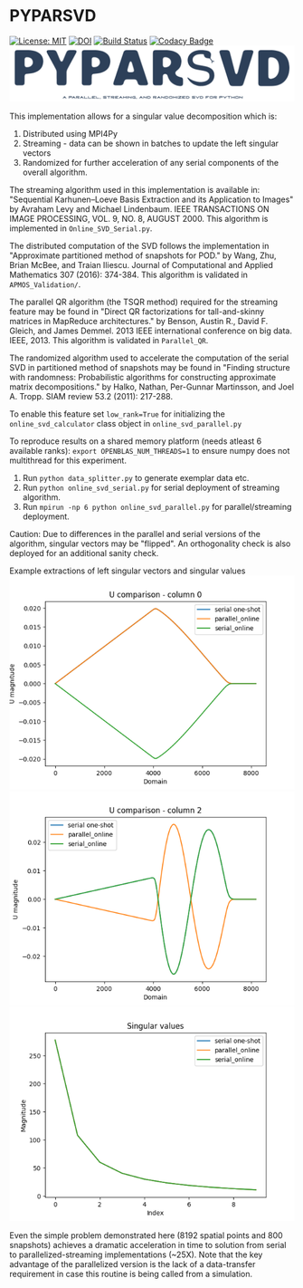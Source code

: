 # PYPARSVD

[![License: MIT](https://img.shields.io/badge/License-MIT-yellow.svg)](https://opensource.org/licenses/MIT)
[![DOI](https://zenodo.org/badge/342338443.svg)](https://zenodo.org/badge/latestdoi/342338443)
[![Build Status](https://travis-ci.com/mengaldo/PyParSVD.svg?branch=main)](https://travis-ci.com/mengaldo/PyParSVD)
[![Codacy Badge](https://app.codacy.com/project/badge/Grade/a97f1b7817bf4429b25a0c8acafcb88e)](https://www.codacy.com/gh/mengaldo/PyParSVD/dashboard?utm_source=github.com&amp;utm_medium=referral&amp;utm_content=mengaldo/PyParSVD&amp;utm_campaign=Badge_Grade)
![Logo](readme/Logo.png "PyParSVD")


This implementation allows for a singular value decomposition which is:
1. Distributed using MPI4Py
2. Streaming - data can be shown in batches to update the left singular vectors
3. Randomized for further acceleration of any serial components of the overall algorithm.

The streaming algorithm used in this implementation is available in:
"Sequential Karhunen–Loeve Basis Extraction and its Application to Images" by Avraham Levy and Michael Lindenbaum. IEEE TRANSACTIONS ON IMAGE PROCESSING, VOL. 9, NO. 8, AUGUST 2000. This algorithm is implemented in `Online_SVD_Serial.py`.

The distributed computation of the SVD follows the implementation in
"Approximate partitioned method of snapshots for POD." by Wang, Zhu, Brian McBee, and Traian Iliescu. Journal of Computational and Applied Mathematics 307 (2016): 374-384. This algorithm is validated in `APMOS_Validation/`.

The parallel QR algorithm (the TSQR method) required for the streaming feature may be found in
"Direct QR factorizations for tall-and-skinny matrices in MapReduce architectures." by Benson, Austin R., David F. Gleich, and James Demmel. 2013 IEEE international conference on big data. IEEE, 2013. This algorithm is validated in `Parallel_QR`.

The randomized algorithm used to accelerate the computation of the serial SVD in partitioned method of snapshots may be found in
"Finding structure with randomness: Probabilistic algorithms for constructing approximate matrix decompositions." by Halko, Nathan, Per-Gunnar Martinsson, and Joel A. Tropp. SIAM review 53.2 (2011): 217-288.

To enable this feature set `low_rank=True` for initializing the `online_svd_calculator` class object in `online_svd_parallel.py`

To reproduce results on a shared memory platform (needs atleast 6 available ranks):
`export OPENBLAS_NUM_THREADS=1` to ensure numpy does not multithread for this experiment.

1. Run `python data_splitter.py` to generate exemplar data etc.
2. Run `python online_svd_serial.py` for serial deployment of streaming algorithm.
3. Run `mpirun -np 6 python online_svd_parallel.py` for parallel/streaming deployment.

Caution: Due to differences in the parallel and serial versions of the algorithm, singular vectors may be "flipped". An orthogonality check is also deployed for an additional sanity check.

Example extractions of left singular vectors and singular values
![Comparison 1](readme/Figure_1.png "Mode 0")
![Comparison 2](readme/Figure_2.png "Mode 2")
![Comparison 3](readme/Figure_3.png "Singular values")

Even the simple problem demonstrated here (8192 spatial points and 800 snapshots) achieves a dramatic acceleration in time to solution from serial to parallelized-streaming implementations (~25X). Note that the key advantage of the parallelized version is the lack of a data-transfer requirement in case this routine is being called from a simulation.
